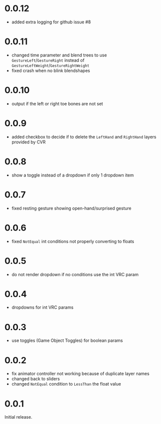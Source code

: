 # 0.0.12

- added extra logging for github issue #8

# 0.0.11

- changed time parameter and blend trees to use `GestureLeft`/`GestureRight` instead of `GestureLeftWeight`/`GestureRightWeight`
- fixed crash when no blink blendshapes

# 0.0.10

- output if the left or right toe bones are not set

# 0.0.9

- added checkbox to decide if to delete the `LeftHand` and `RightHand` layers provided by CVR

# 0.0.8

- show a toggle instead of a dropdown if only 1 dropdown item

# 0.0.7

- fixed resting gesture showing open-hand/surprised gesture

# 0.0.6

- fixed `NotEqual` int conditions not properly converting to floats

# 0.0.5

- do not render dropdown if no conditions use the int VRC param

# 0.0.4

- dropdowns for int VRC params

# 0.0.3

- use toggles (Game Object Toggles) for boolean params

# 0.0.2

- fix animator controller not working because of duplicate layer names
- changed back to sliders
- changed `NotEqual` condition to `LessThan` the float value

# 0.0.1

Initial release.
